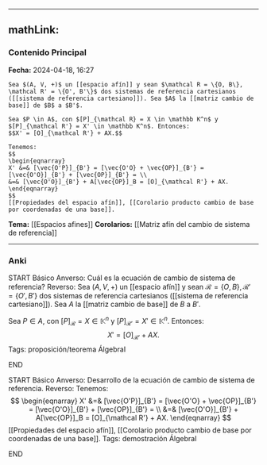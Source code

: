
---
mathLink:
---
### Contenido Principal

**Fecha:** 2024-04-18, 16:27

```ad-proposition
Sea $(A, V, +)$ un [[espacio afín]] y sean $\mathcal R = \{O, B\}, \mathcal R' = \{O', B'\}$ dos sistemas de referencia cartesianos ([[sistema de referencia cartesiano]]). Sea $A$ la [[matriz cambio de base]] de $B$ a $B'$.

Sea $P \in A$, con $[P]_{\mathcal R} = X \in \mathbb K^n$ y $[P]_{\mathcal R'} = X' \in \mathbb K^n$. Entonces:
$$X' = [O]_{\mathcal R'} + AX.$$
```

```ad-proof
Tenemos:
$$
\begin{eqnarray}
X' &=& [\vec{O'P}]_{B'} = [\vec{O'O} + \vec{OP}]_{B'} = [\vec{O'O}]_{B'} + [\vec{OP}]_{B'} = \\
&=& [\vec{O'O}]_{B'} + A[\vec{OP}]_B = [O]_{\mathcal R'} + AX.
\end{eqnarray}
$$
[[Propiedades del espacio afín]], [[Corolario producto cambio de base por coordenadas de una base]].
```



**Tema:** [[Espacios afines]]
**Corolarios:** [[Matriz afín del cambio de sistema de referencia]]

---
### Anki

START
Básico
Anverso: Cuál es la ecuación de cambio de sistema de referencia?
Reverso: Sea $(A, V, +)$ un [[espacio afín]] y sean $\mathcal R = \{O, B\}, \mathcal R' = \{O', B'\}$ dos sistemas de referencia cartesianos ([[sistema de referencia cartesiano]]). Sea $A$ la [[matriz cambio de base]] de $B$ a $B'$.

Sea $P \in A$, con $[P]_{\mathcal R} = X \in \mathbb K^n$ y $[P]_{\mathcal R'} = X' \in \mathbb K^n$. Entonces:
$$X' = [O]_{\mathcal R'} + AX.$$
Tags: proposición/teorema ÁlgebraI
<!--ID: 1714060761117-->
END

START
Básico
Anverso: Desarrollo de la ecuación de cambio de sistema de referencia.
Reverso: Tenemos:
$$
\begin{eqnarray}
X' &=& [\vec{O'P}]_{B'} = [\vec{O'O} + \vec{OP}]_{B'} = [\vec{O'O}]_{B'} + [\vec{OP}]_{B'} = \\
&=& [\vec{O'O}]_{B'} + A[\vec{OP}]_B = [O]_{\mathcal R'} + AX.
\end{eqnarray}
$$
[[Propiedades del espacio afín]], [[Corolario producto cambio de base por coordenadas de una base]].
Tags: demostración ÁlgebraI
<!--ID: 1714060761142-->
END